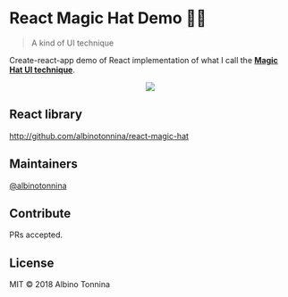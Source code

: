 # React Magic Hat Demo 🎩✨

> A kind of UI technique

Create-react-app demo of React implementation of what I call the [**Magic Hat UI technique**](https://medium.com/@albinotonnina/magic-hat-technique-408a3fa590bb).

<p align="center"> 
  <img src="https://albinotonnina.github.io/demo-magic-hat/demo.gif">
</p>

## React library

http://github.com/albinotonnina/react-magic-hat

## Maintainers

[@albinotonnina](https://github.com/albinotonnina)

## Contribute

PRs accepted.

## License

MIT © 2018 Albino Tonnina
